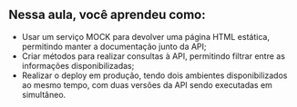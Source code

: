 ## Nessa aula, você aprendeu como:

- Usar um serviço MOCK para devolver uma página HTML estática, permitindo manter a documentação junto da API;
- Criar métodos para realizar consultas à API, permitindo filtrar entre as informações disponibilizadas;
- Realizar o deploy em produção, tendo dois ambientes disponibilizados ao mesmo tempo, com duas versões da API sendo executadas em simultâneo.